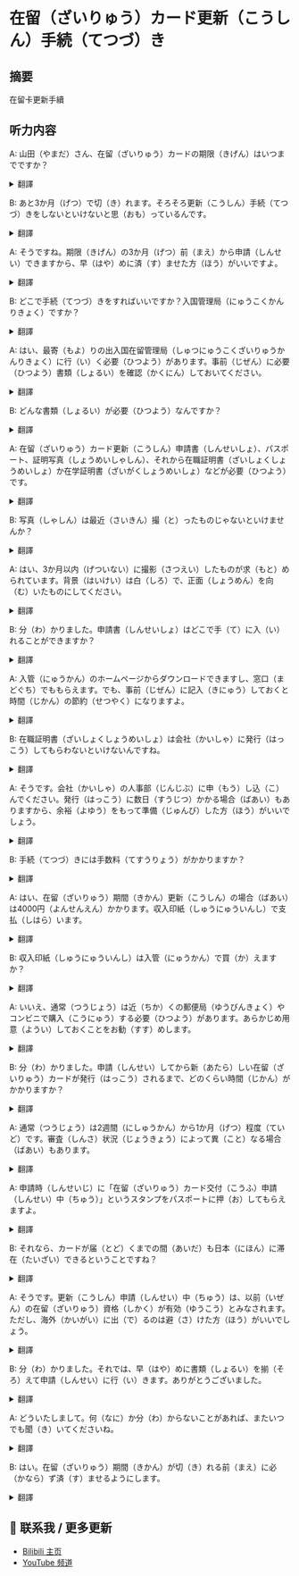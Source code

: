# 在留（ざいりゅう）カード更新（こうしん）手続（てつづ）き

## 摘要

在留卡更新手續

## 听力内容

A: 山田（やまだ）さん、在留（ざいりゅう）カードの期限（きげん）はいつまでですか？

<details>
<summary>翻譯</summary>
山田先生，您的在留卡有效期到什麼時候？
</details>

B: あと3か月（げつ）で切（き）れます。そろそろ更新（こうしん）手続（てつづ）きをしないといけないと思（おも）っているんです。

<details>
<summary>翻譯</summary>
還有3個月就到期了。我想著差不多該辦理更新手續了。
</details>

A: そうですね。期限（きげん）の3か月（げつ）前（まえ）から申請（しんせい）できますから、早（はや）めに済（す）ませた方（ほう）がいいですよ。

<details>
<summary>翻譯</summary>
是的。可以在有效期限的三個月前就開始申請，提早辦完比較好。
</details>

B: どこで手続（てつづ）きをすればいいですか？入国管理局（にゅうこくかんりきょく）ですか？

<details>
<summary>翻譯</summary>
應該在哪裡辦理手續？是在入境管理局嗎？
</details>

A: はい、最寄（もよ）りの出入国在留管理局（しゅつにゅうこくざいりゅうかんりきょく）に行（い）く必要（ひつよう）があります。事前（じぜん）に必要（ひつよう）書類（しょるい）を確認（かくにん）しておいてください。

<details>
<summary>翻譯</summary>
是的，需要去最近的出入境在留管理局。請事先確認好所需文件。
</details>

B: どんな書類（しょるい）が必要（ひつよう）なんですか？

<details>
<summary>翻譯</summary>
需要哪些文件呢？
</details>

A: 在留（ざいりゅう）カード更新（こうしん）申請書（しんせいしょ）、パスポート、証明写真（しょうめいしゃしん）、それから在職証明書（ざいしょくしょうめいしょ）か在学証明書（ざいがくしょうめいしょ）などが必要（ひつよう）です。

<details>
<summary>翻譯</summary>
在留卡更新申請書、護照、證明照片，還有在職證明或在學證明等都是必要的。
</details>

B: 写真（しゃしん）は最近（さいきん）撮（と）ったものじゃないといけませんか？

<details>
<summary>翻譯</summary>
照片必須是最近拍的嗎？
</details>

A: はい、3か月以内（げついない）に撮影（さつえい）したものが求（もと）められています。背景（はいけい）は白（しろ）で、正面（しょうめん）を向（む）いたものにしてください。

<details>
<summary>翻譯</summary>
是的，要求是3個月內拍攝的照片。背景必須是白色，並且要正面朝向鏡頭。
</details>

B: 分（わ）かりました。申請書（しんせいしょ）はどこで手（て）に入（い）れることができますか？

<details>
<summary>翻譯</summary>
我明白了。申請書在哪裡可以獲取？
</details>

A: 入管（にゅうかん）のホームページからダウンロードできますし、窓口（まどぐち）でももらえます。でも、事前（じぜん）に記入（きにゅう）しておくと時間（じかん）の節約（せつやく）になりますよ。

<details>
<summary>翻譯</summary>
可以從入境管理局的網站下載，窗口也有提供。不過，提前填寫好可以節省時間。
</details>

B: 在職証明書（ざいしょくしょうめいしょ）は会社（かいしゃ）に発行（はっこう）してもらわないといけないんですね。

<details>
<summary>翻譯</summary>
在職證明需要請公司開具啊。
</details>

A: そうです。会社（かいしゃ）の人事部（じんじぶ）に申（もう）し込（こ）んでください。発行（はっこう）に数日（すうじつ）かかる場合（ばあい）もありますから、余裕（よゆう）をもって準備（じゅんび）した方（ほう）がいいでしょう。

<details>
<summary>翻譯</summary>
是的。請向公司的人事部門申請。有時候開具需要幾天時間，所以最好提前準備。
</details>

B: 手続（てつづ）きには手数料（てすうりょう）がかかりますか？

<details>
<summary>翻譯</summary>
辦理手續需要支付費用嗎？
</details>

A: はい、在留（ざいりゅう）期間（きかん）更新（こうしん）の場合（ばあい）は4000円（よんせんえん）かかります。収入印紙（しゅうにゅういんし）で支払（しはら）います。

<details>
<summary>翻譯</summary>
是的，在留期間更新的情況下需要4000日元。用收入印花支付。
</details>

B: 収入印紙（しゅうにゅういんし）は入管（にゅうかん）で買（か）えますか？

<details>
<summary>翻譯</summary>
收入印花可以在入境管理局購買嗎？
</details>

A: いいえ、通常（つうじょう）は近（ちか）くの郵便局（ゆうびんきょく）やコンビニで購入（こうにゅう）する必要（ひつよう）があります。あらかじめ用意（ようい）しておくことをお勧（すす）めします。

<details>
<summary>翻譯</summary>
不行，通常需要在附近的郵局或便利商店購買。建議您提前準備好。
</details>

B: 分（わ）かりました。申請（しんせい）してから新（あたら）しい在留（ざいりゅう）カードが発行（はっこう）されるまで、どのくらい時間（じかん）がかかりますか？

<details>
<summary>翻譯</summary>
我明白了。從申請到新的在留卡被發行，大約需要多長時間？
</details>

A: 通常（つうじょう）は2週間（にしゅうかん）から1か月（げつ）程度（ていど）です。審査（しんさ）状況（じょうきょう）によって異（こと）なる場合（ばあい）もあります。

<details>
<summary>翻譯</summary>
通常需要2週到1個月左右。根據審查情況也可能有所不同。
</details>

A: 申請時（しんせいじ）に「在留（ざいりゅう）カード交付（こうふ）申請（しんせい）中（ちゅう）」というスタンプをパスポートに押（お）してもらえますよ。

<details>
<summary>翻譯</summary>
申請時可以在護照上蓋一個「在留卡交付申請中」的印章。
</details>

B: それなら、カードが届（とど）くまでの間（あいだ）も日本（にほん）に滞在（たいざい）できるということですね？

<details>
<summary>翻譯</summary>
那麼，這意味著在卡片送達之前也可以繼續在日本停留是嗎？
</details>

A: そうです。更新（こうしん）申請（しんせい）中（ちゅう）は、以前（いぜん）の在留（ざいりゅう）資格（しかく）が有効（ゆうこう）とみなされます。ただし、海外（かいがい）に出（で）るのは避（さ）けた方（ほう）がいいでしょう。

<details>
<summary>翻譯</summary>
是的。在更新申請期間，先前的在留資格被視為有效。不過，最好避免出國。
</details>

B: 分（わ）かりました。それでは、早（はや）めに書類（しょるい）を揃（そろ）えて申請（しんせい）に行（い）きます。ありがとうございました。

<details>
<summary>翻譯</summary>
我明白了。那麼，我會盡早準備好文件去申請。謝謝您。
</details>

A: どういたしまして。何（なに）か分（わ）からないことがあれば、またいつでも聞（き）いてくださいね。

<details>
<summary>翻譯</summary>
不客氣。如果有什麼不明白的事情，隨時可以再來問我。
</details>

B: はい。在留（ざいりゅう）期間（きかん）が切（き）れる前（まえ）に必（かなら）ず済（す）ませるようにします。

<details>
<summary>翻譯</summary>
好的。我一定會在在留期限到期前辦妥。
</details>


## 📢 联系我 / 更多更新

- [Bilibili 主页](https://space.bilibili.com/393573154?spm_id_from=333.1007.0.0)
- [YouTube 频道](https://www.youtube.com/@JapaneseListeningRoom)
